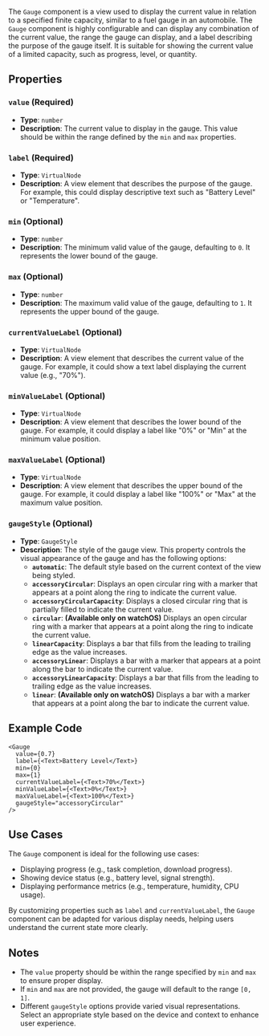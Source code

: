 The `Gauge` component is a view used to display the current value in relation to a specified finite capacity, similar to a fuel gauge in an automobile. The `Gauge` component is highly configurable and can display any combination of the current value, the range the gauge can display, and a label describing the purpose of the gauge itself. It is suitable for showing the current value of a limited capacity, such as progress, level, or quantity.

## Properties

### `value` (Required)
- **Type**: `number`
- **Description**: The current value to display in the gauge. This value should be within the range defined by the `min` and `max` properties.

### `label` (Required)
- **Type**: `VirtualNode`
- **Description**: A view element that describes the purpose of the gauge. For example, this could display descriptive text such as "Battery Level" or "Temperature".

### `min` (Optional)
- **Type**: `number`
- **Description**: The minimum valid value of the gauge, defaulting to `0`. It represents the lower bound of the gauge.

### `max` (Optional)
- **Type**: `number`
- **Description**: The maximum valid value of the gauge, defaulting to `1`. It represents the upper bound of the gauge.

### `currentValueLabel` (Optional)
- **Type**: `VirtualNode`
- **Description**: A view element that describes the current value of the gauge. For example, it could show a text label displaying the current value (e.g., "70%").

### `minValueLabel` (Optional)
- **Type**: `VirtualNode`
- **Description**: A view element that describes the lower bound of the gauge. For example, it could display a label like "0%" or "Min" at the minimum value position.

### `maxValueLabel` (Optional)
- **Type**: `VirtualNode`
- **Description**: A view element that describes the upper bound of the gauge. For example, it could display a label like "100%" or "Max" at the maximum value position.

### `gaugeStyle` (Optional)
- **Type**: `GaugeStyle`
- **Description**: The style of the gauge view. This property controls the visual appearance of the gauge and has the following options:
  - **`automatic`**: The default style based on the current context of the view being styled.
  - **`accessoryCircular`**: Displays an open circular ring with a marker that appears at a point along the ring to indicate the current value.
  - **`accessoryCircularCapacity`**: Displays a closed circular ring that is partially filled to indicate the current value.
  - **`circular`**: **(Available only on watchOS)** Displays an open circular ring with a marker that appears at a point along the ring to indicate the current value.
  - **`linearCapacity`**: Displays a bar that fills from the leading to trailing edge as the value increases.
  - **`accessoryLinear`**: Displays a bar with a marker that appears at a point along the bar to indicate the current value.
  - **`accessoryLinearCapacity`**: Displays a bar that fills from the leading to trailing edge as the value increases.
  - **`linear`**: **(Available only on watchOS)** Displays a bar with a marker that appears at a point along the bar to indicate the current value.

## Example Code

```tsx
<Gauge
  value={0.7}
  label={<Text>Battery Level</Text>}
  min={0}
  max={1}
  currentValueLabel={<Text>70%</Text>}
  minValueLabel={<Text>0%</Text>}
  maxValueLabel={<Text>100%</Text>}
  gaugeStyle="accessoryCircular"
/>
```

## Use Cases

The `Gauge` component is ideal for the following use cases:
- Displaying progress (e.g., task completion, download progress).
- Showing device status (e.g., battery level, signal strength).
- Displaying performance metrics (e.g., temperature, humidity, CPU usage).

By customizing properties such as `label` and `currentValueLabel`, the `Gauge` component can be adapted for various display needs, helping users understand the current state more clearly.

## Notes
- The `value` property should be within the range specified by `min` and `max` to ensure proper display.
- If `min` and `max` are not provided, the gauge will default to the range `[0, 1]`.
- Different `gaugeStyle` options provide varied visual representations. Select an appropriate style based on the device and context to enhance user experience.